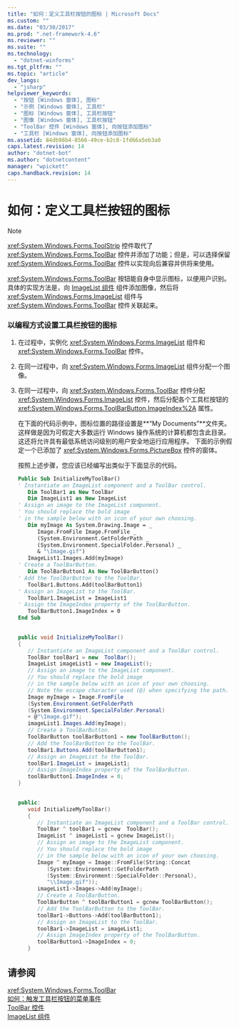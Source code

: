 ```yaml
---
title: "如何：定义工具栏按钮的图标 | Microsoft Docs"
ms.custom: ""
ms.date: "03/30/2017"
ms.prod: ".net-framework-4.6"
ms.reviewer: ""
ms.suite: ""
ms.technology: 
  - "dotnet-winforms"
ms.tgt_pltfrm: ""
ms.topic: "article"
dev_langs: 
  - "jsharp"
helpviewer_keywords: 
  - "按钮 [Windows 窗体], 图标"
  - "示例 [Windows 窗体], 工具栏"
  - "图标 [Windows 窗体], 工具栏按钮"
  - "图像 [Windows 窗体], 工具栏按钮"
  - "ToolBar 控件 [Windows 窗体], 向按钮添加图标"
  - "工具栏 [Windows 窗体], 向按钮添加图标"
ms.assetid: 84db98b4-8566-49ce-b2c8-1fd66a5eb3a0
caps.latest.revision: 14
author: "dotnet-bot"
ms.author: "dotnetcontent"
manager: "wpickett"
caps.handback.revision: 14
---
```

# 如何：定义工具栏按钮的图标
> [!NOTE]
>  <xref:System.Windows.Forms.ToolStrip> 控件取代了 <xref:System.Windows.Forms.ToolBar> 控件并添加了功能；但是，可以选择保留 <xref:System.Windows.Forms.ToolBar> 控件以实现向后兼容并供将来使用。  
  
 <xref:System.Windows.Forms.ToolBar> 按钮能自身中显示图标，以便用户识别。  具体的实现方法是，向 [ImageList 组件](../../../../docs/framework/winforms/controls/imagelist-component-windows-forms.md) 组件添加图像，然后将 <xref:System.Windows.Forms.ImageList> 组件与 <xref:System.Windows.Forms.ToolBar> 控件关联起来。  
  
### 以编程方式设置工具栏按钮的图标  
  
1.  在过程中，实例化 <xref:System.Windows.Forms.ImageList> 组件和 <xref:System.Windows.Forms.ToolBar> 控件。  
  
2.  在同一过程中，向 <xref:System.Windows.Forms.ImageList> 组件分配一个图像。  
  
3.  在同一过程中，向 <xref:System.Windows.Forms.ToolBar> 控件分配 <xref:System.Windows.Forms.ImageList> 控件，然后分配各个工具栏按钮的 <xref:System.Windows.Forms.ToolBarButton.ImageIndex%2A> 属性。  
  
     在下面的代码示例中，图标位置的路径设置是**“My Documents”**文件夹。  这样做是因为可假定大多数运行 Windows 操作系统的计算机都包含此目录。  这还将允许具有最低系统访问级别的用户安全地运行应用程序。  下面的示例假定一个已添加了 <xref:System.Windows.Forms.PictureBox> 控件的窗体。  
  
     按照上述步骤，您应该已经编写出类似于下面显示的代码。  
  
    ```vb  
    Public Sub InitializeMyToolBar()  
    ' Instantiate an ImageList component and a ToolBar control.  
       Dim ToolBar1 as New ToolBar  
       Dim ImageList1 as New ImageList  
    ' Assign an image to the ImageList component.  
    ' You should replace the bold image  
    ' in the sample below with an icon of your own choosing.  
       Dim myImage As System.Drawing.Image = _   
          Image.FromFile Image.FromFile _  
          (System.Environment.GetFolderPath _  
          (System.Environment.SpecialFolder.Personal) _  
          & "\Image.gif")  
       ImageList1.Images.Add(myImage)  
    ' Create a ToolBarButton.  
       Dim ToolBarButton1 As New ToolBarButton()  
    ' Add the ToolBarButton to the ToolBar.  
       ToolBar1.Buttons.Add(toolBarButton1)  
    ' Assign an ImageList to the ToolBar.  
       ToolBar1.ImageList = ImageList1  
    ' Assign the ImageIndex property of the ToolBarButton.  
       ToolBarButton1.ImageIndex = 0  
    End Sub  
  
    ```  
  
    ```csharp  
    public void InitializeMyToolBar()  
    {  
       // Instantiate an ImageList component and a ToolBar control.  
       ToolBar toolBar1 = new  ToolBar();   
       ImageList imageList1 = new ImageList();  
       // Assign an image to the ImageList component.  
       // You should replace the bold image   
       // in the sample below with an icon of your own choosing.  
       // Note the escape character used (@) when specifying the path.  
       Image myImage = Image.FromFile  
       (System.Environment.GetFolderPath  
       (System.Environment.SpecialFolder.Personal)  
       + @"\Image.gif");  
       imageList1.Images.Add(myImage);  
       // Create a ToolBarButton.  
       ToolBarButton toolBarButton1 = new ToolBarButton();  
       // Add the ToolBarButton to the ToolBar.  
       toolBar1.Buttons.Add(toolBarButton1);  
       // Assign an ImageList to the ToolBar.  
       toolBar1.ImageList = imageList1;  
       // Assign ImageIndex property of the ToolBarButton.  
       toolBarButton1.ImageIndex = 0;  
    }  
  
    ```  
  
    ```cpp  
    public:  
       void InitializeMyToolBar()  
       {  
          // Instantiate an ImageList component and a ToolBar control.  
          ToolBar ^ toolBar1 = gcnew  ToolBar();   
          ImageList ^ imageList1 = gcnew ImageList();  
          // Assign an image to the ImageList component.  
          // You should replace the bold image   
          // in the sample below with an icon of your own choosing.  
          Image ^ myImage = Image::FromFile(String::Concat  
             (System::Environment::GetFolderPath  
             (System::Environment::SpecialFolder::Personal),  
             "\\Image.gif"));  
          imageList1->Images->Add(myImage);  
          // Create a ToolBarButton.  
          ToolBarButton ^ toolBarButton1 = gcnew ToolBarButton();  
          // Add the ToolBarButton to the ToolBar.  
          toolBar1->Buttons->Add(toolBarButton1);  
          // Assign an ImageList to the ToolBar.  
          toolBar1->ImageList = imageList1;  
          // Assign ImageIndex property of the ToolBarButton.  
          toolBarButton1->ImageIndex = 0;  
       }  
    ```  
  
## 请参阅  
 <xref:System.Windows.Forms.ToolBar>   
 [如何：触发工具栏按钮的菜单事件](../../../../docs/framework/winforms/controls/how-to-trigger-menu-events-for-toolbar-buttons.md)   
 [ToolBar 控件](../../../../docs/framework/winforms/controls/toolbar-control-windows-forms.md)   
 [ImageList 组件](../../../../docs/framework/winforms/controls/imagelist-component-windows-forms.md)